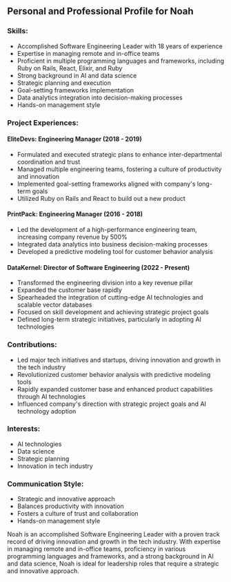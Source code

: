 ## Personal and Professional Profile for Noah

### Skills:
- Accomplished Software Engineering Leader with 18 years of experience
- Expertise in managing remote and in-office teams
- Proficient in multiple programming languages and frameworks, including Ruby on Rails, React, Elixir, and Ruby
- Strong background in AI and data science
- Strategic planning and execution
- Goal-setting frameworks implementation
- Data analytics integration into decision-making processes
- Hands-on management style

### Project Experiences:
#### EliteDevs: Engineering Manager (2018 - 2019)
- Formulated and executed strategic plans to enhance inter-departmental coordination and trust
- Managed multiple engineering teams, fostering a culture of productivity and innovation
- Implemented goal-setting frameworks aligned with company's long-term goals
- Utilized Ruby on Rails and React to build out a new product

#### PrintPack: Engineering Manager (2016 - 2018)
- Led the development of a high-performance engineering team, increasing company revenue by 500%
- Integrated data analytics into business decision-making processes
- Developed a predictive modeling tool for customer behavior analysis

#### DataKernel: Director of Software Engineering (2022 - Present)
- Transformed the engineering division into a key revenue pillar
- Expanded the customer base rapidly
- Spearheaded the integration of cutting-edge AI technologies and scalable vector databases
- Focused on skill development and achieving strategic project goals
- Defined long-term strategic initiatives, particularly in adopting AI technologies

### Contributions:
- Led major tech initiatives and startups, driving innovation and growth in the tech industry
- Revolutionized customer behavior analysis with predictive modeling tools
- Rapidly expanded customer base and enhanced product capabilities through AI technologies
- Influenced company's direction with strategic project goals and AI technology adoption

### Interests:
- AI technologies
- Data science
- Strategic planning
- Innovation in tech industry

### Communication Style:
- Strategic and innovative approach
- Balances productivity with innovation
- Fosters a culture of trust and collaboration
- Hands-on management style

Noah is an accomplished Software Engineering Leader with a proven track record of driving innovation and growth in the tech industry. With expertise in managing remote and in-office teams, proficiency in various programming languages and frameworks, and a strong background in AI and data science, Noah is ideal for leadership roles that require a strategic and innovative approach.
